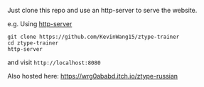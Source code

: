 Just clone this repo and use an http-server to serve the website.

e.g. Using [http-server](https://www.npmjs.com/package/http-server)

	git clone https://github.com/KevinWang15/ztype-trainer
	cd ztype-trainer
	http-server

and visit ```http://localhost:8080```

Also hosted here: https://wrg0ababd.itch.io/ztype-russian
